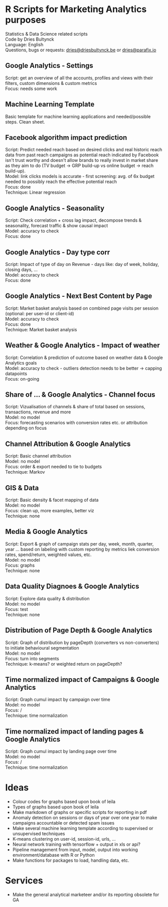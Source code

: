 # R Scripts for Marketing Analytics purposes
Statistics & Data Science related scripts
<br>Code by Dries Bultynck
<br>Language: English
<br>Questions, bugs or requests: dries@driesbultynck.be or dries@parafix.io

## Google Analytics - Settings
Script: get an overview of all the accounts, profiles and views with their filters, custom dimensions & custom metrics
<br>Focus: needs some work

## Machine Learning Template
Basic template for machine learning applications and needed/possible steps. Clean sheet.

## Facebook algorithm impact prediction
Script: Predict needed reach based on desired clicks and real historic reach data from past reach campaigns as potential reach indicated by Facebook isn't trust worthy and doesn't allow brands to really invest in market share as they aim to do (TV budget -> GRP build-up vs online budget -> reach build-up).
<br>Model: link clicks models is accurate - first screening: avg. of 6x budget needed to possibly reach the effective potential reach
<br>Focus: done
<br>Technique: Linear regression

## Google Analytics - Seasonality
Script: Check correlation + cross lag impact, decompose trends & seasonality, forecast traffic & show causal impact
<br>Model: accuracy to check
<br>Focus: done

## Google Analytics - Day type corr
Script: Impact of type of day on Revenue - days like: day of week, holiday, closing days, ...
<br>Model: accuracy to check
<br>Focus: done

## Google Analytics - Next Best Content by Page
Script: Market basket analysis based on combined page visits per session (optional: per user-id or client-id)
<br>Model: accuracy to check
<br>Focus: done
<br>Technique: Market basket analysis

## Weather & Google Analytics - Impact of weather
Script: Correlation & prediction of outcome based on weather data & Google Analytics goals
<br>Model: accuracy to check - outliers detection needs to be better -> capping datapoints
<br>Focus: on-going

## Share of ... & Google Analytics - Channel focus
Script: Vizualisation of channels & share of total based on sessions, transactions, revenue and more
<br>Model: no model
<br>Focus: forecasting scenarios with conversion rates etc. or attribution depending on focus

## Channel Attribution & Google Analytics
Script: Basic channel attribution 
<br>Model: no model
<br>Focus: order & export needed to tie to budgets
<br>Technique: Markov

## GIS & Data
Script: Basic density & facet mapping of data
<br>Model: no model
<br>Focus: clean up, more examples, better viz
<br>Technique: none

## Media & Google Analytics
Script: Export & graph of campaign stats per day, week, month, quarter, year ... based on labeling with custom reporting by metrics liek conversion rates, spend/return, weighted values, etc.
<br>Model: no model
<br>Focus: graphs
<br>Technique: none

## Data Quality Diagnoes & Google Analytics
Script: Explore data quality & distribution
<br>Model: no model
<br>Focus: test
<br>Technique: none

## Distribution of Page Depth & Google Analytics
Script: Graph of distribution by pageDepth (converters vs non-converters) to initiate behavioural segmentation
<br>Model: no model
<br>Focus: turn into segments
<br>Technique: k-means? or weighted return on pageDepth?

## Time normalized impact of Campaigns & Google Analytics
Script: Graph cumul impact by campaign over time
<br>Model: no model
<br>Focus: /
<br>Technique: time normalization

## Time normalized impact of landing pages & Google Analytics
Script: Graph cumul impact by landing page over time
<br>Model: no model
<br>Focus: /
<br>Technique: time normalization


# Ideas
- Colour codes for graphs based upon book of leila
- Types of graphs based upon book of leila
- Make markdown of graphs or specific scripts for reporting in pdf 
- Anomaly detection on sessions or days of year over one year to make campaigns accountable or detected spam issues
- Make several machine learning template according to supervised or unsupervised techniques
- K-means clustering on user-id, session-id, urls, ...
- Neural network training with tensorflow + output in xls or api? 
- Pipeline management from input, model, output into working environment/database with R or Python
- Make functions for packages to load, handling data, etc.


# Services 
- Make the general analytical marketeer and/or its reporting obsolete for GA
